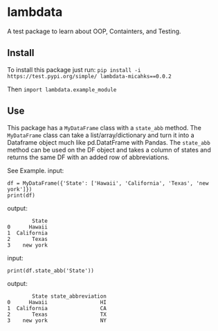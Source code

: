 # lambdata

A test package to learn about OOP, Containters, and Testing.

## Install 

To install this package just run: `pip install -i https://test.pypi.org/simple/ lambdata-micahks==0.0.2`

Then `import lambdata.example_module`

## Use

This package has a `MyDataFrame` class with a `state_abb` method. The `MyDataFrame` class can take a list/array/dictionary and turn it into a Dataframe object much like pd.DatatFrame with Pandas. The `state_abb` method can be used on the DF object and takes a column of states and returns the same DF with an added row of abbreviations. 

See Example.
input:
```
df = MyDataFrame({'State': ['Hawaii', 'California', 'Texas', 'new york']})
print(df)
```
output:
```
        State
0      Hawaii
1  California
2       Texas
3    new york
```
input:
```
print(df.state_abb('State'))
```
output:
```
        State state_abbreviation
0      Hawaii                 HI
1  California                 CA
2       Texas                 TX
3    new york                 NY
```
